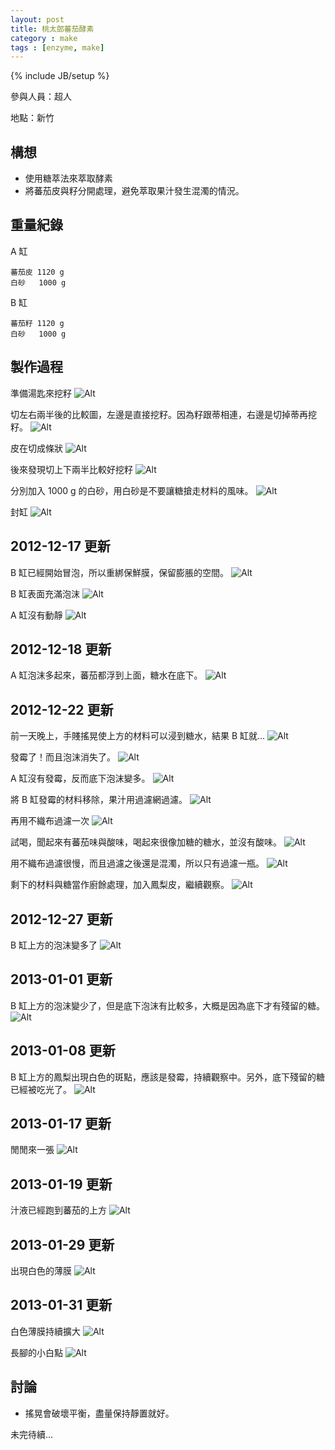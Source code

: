 ```yaml
---
layout: post
title: 桃太郎蕃茄酵素
category : make
tags : [enzyme, make]
---
```

{% include JB/setup %}

參與人員：超人

地點：新竹

## 構想

* 使用糖萃法來萃取酵素
* 將蕃茄皮與籽分開處理，避免萃取果汁發生混濁的情況。

## 重量紀錄

A 缸

    蕃茄皮 1120 g
    白砂   1000 g

B 缸

    蕃茄籽 1120 g
    白砂   1000 g

## 製作過程

準備湯匙來挖籽
![Alt](/img/make/2012-12-16/IMG_20121216_214001.jpg)

切左右兩半後的比較圖，左邊是直接挖籽。因為籽跟蒂相連，右邊是切掉蒂再挖籽。
![Alt](/img/make/2012-12-16/IMG_20121216_214302.jpg)

皮在切成條狀
![Alt](/img/make/2012-12-16/IMG_20121216_214825.jpg)

後來發現切上下兩半比較好挖籽
![Alt](/img/make/2012-12-16/IMG_20121216_215752.jpg)

分別加入 1000 g 的白砂，用白砂是不要讓糖搶走材料的風味。
![Alt](/img/make/2012-12-16/IMG_20121216_222436.jpg)

封缸
![Alt](/img/make/2012-12-16/IMG_20121216_222909.jpg)

## 2012-12-17 更新

B 缸已經開始冒泡，所以重綁保鮮膜，保留膨脹的空間。
![Alt](/img/make/2012-12-16/IMG_20121217_001143.jpg)

B 缸表面充滿泡沫
![Alt](/img/make/2012-12-16/IMG_20121217_084454.jpg)

A 缸沒有動靜
![Alt](/img/make/2012-12-16/IMG_20121217_124612.jpg)

## 2012-12-18 更新

A 缸泡沫多起來，蕃茄都浮到上面，糖水在底下。
![Alt](/img/make/2012-12-16/IMG_20121218_232148.jpg)

## 2012-12-22 更新

前一天晚上，手賤搖晃使上方的材料可以浸到糖水，結果 B 缸就...
![Alt](/img/make/2012-12-16/IMG_20121222_135050.jpg)

發霉了！而且泡沫消失了。
![Alt](/img/make/2012-12-16/IMG_20121222_233811.jpg)

A 缸沒有發霉，反而底下泡沫變多。
![Alt](/img/make/2012-12-16/IMG_20121222_233841.jpg)

將 B 缸發霉的材料移除，果汁用過濾網過濾。
![Alt](/img/make/2012-12-16/IMG_20121222_235130.jpg)

再用不織布過濾一次
![Alt](/img/make/2012-12-16/IMG_20121222_235138.jpg)

試喝，聞起來有蕃茄味與酸味，喝起來很像加糖的糖水，並沒有酸味。
![Alt](/img/make/2012-12-16/IMG_20121223_000806.jpg)

用不織布過濾很慢，而且過濾之後還是混濁，所以只有過濾一瓶。
![Alt](/img/make/2012-12-16/IMG_20121223_002702.jpg)

剩下的材料與糖當作廚餘處理，加入鳳梨皮，繼續觀察。
![Alt](/img/make/2012-12-16/IMG_20121223_002907.jpg)

## 2012-12-27 更新

B 缸上方的泡沫變多了
![Alt](/img/make/2012-12-16/IMG_20121227_185855.jpg)

## 2013-01-01 更新

B 缸上方的泡沫變少了，但是底下泡沫有比較多，大概是因為底下才有殘留的糖。
![Alt](/img/make/2012-12-16/IMG_20130101_000220.jpg)

## 2013-01-08 更新

B 缸上方的鳳梨出現白色的斑點，應該是發霉，持續觀察中。另外，底下殘留的糖已經被吃光了。
![Alt](/img/make/2012-12-16/IMG_20130108_234831.jpg)

## 2013-01-17 更新

閒閒來一張
![Alt](/img/make/2012-12-16/IMG_20130117_222116.jpg)

## 2013-01-19 更新

汁液已經跑到蕃茄的上方
![Alt](/img/make/2012-12-16/IMG_20130119_105341.jpg)

## 2013-01-29 更新

出現白色的薄膜
![Alt](/img/make/2012-12-16/IMG_20130129_171443.jpg)

## 2013-01-31 更新

白色薄膜持續擴大
![Alt](/img/make/2012-12-16/IMG_20130131_232802.jpg)

長腳的小白點
![Alt](/img/make/2012-12-16/IMG_20130131_232851.jpg)

## 討論

* 搖晃會破壞平衡，盡量保持靜置就好。

未完待續...

